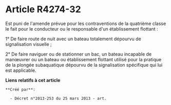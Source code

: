 # Article R4274-32

Est puni de l'amende prévue pour les contraventions de la quatrième classe le fait pour le conducteur ou le responsable d'un
établissement flottant :

1° De faire route de nuit avec un bateau totalement dépourvu de signalisation visuelle ;

2° De faire naviguer ou de stationner un bac, un bateau incapable de manœuvrer ou un bateau ou établissement flottant utilisé
pour la pratique de la plongée subaquatique dépourvu de la signalisation spécifique qui lui est applicable.

**Liens relatifs à cet article**

	**Créé par**:

	  - Décret n°2013-253 du 25 mars 2013 - art.
